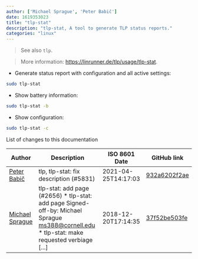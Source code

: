 ```yaml
---
author: ['Michael Sprague', 'Peter Babič']
date: 1619353023
title: "tlp-stat"
description: "tlp-stat, A tool to generate TLP status reports."
categories: "linux"
---
```

> See also `tlp`.

> More information: <https://linrunner.de/tlp/usage/tlp-stat>.

- Generate status report with configuration and all active settings:

```bash
sudo tlp-stat
```

- Show battery information:

```bash
sudo tlp-stat -b
```

- Show configuration:

```bash
sudo tlp-stat -c
```
List of changes to this documentation


Author | Description | ISO 8601 Date | GitHub link
------|-----|-----|-----
[Peter Babič](mailto:peter@babic.dev) | tlp, tlp-stat: fix description (#5831) | 2021-04-25T14:17:03 | [932a6202f2ae](https://github.com/tldr-pages/tldr/commit/932a6202f2aea6a3216a864c172e25de7bafb24c)
[Michael Sprague](mailto:mikesprague@gmail.com) | tlp-stat: add page (#2656) * tlp-stat: add page Signed-off-by: Michael Sprague <ms388@cornell.edu> * tlp-stat: make requested verbiage [...] | 2018-12-20T17:14:35 | [37f52be503fe](https://github.com/tldr-pages/tldr/commit/37f52be503fed7b6c435558f6bcc91bfc7bd66a2)


